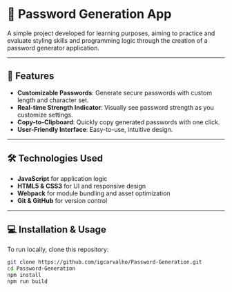 # 🔐 Password Generation App

A simple project developed for learning purposes, aiming to practice and evaluate styling skills and programming logic through the creation of a password generator application.

---

## 🚀 Features

- **Customizable Passwords**: Generate secure passwords with custom length and character set.
- **Real-time Strength Indicator**: Visually see password strength as you customize settings.
- **Copy-to-Clipboard**: Quickly copy generated passwords with one click.
- **User-Friendly Interface**: Easy-to-use, intuitive design.

---

## 🛠️ Technologies Used

- **JavaScript** for application logic
- **HTML5 & CSS3** for UI and responsive design
- **Webpack** for module bundling and asset optimization
- **Git & GitHub** for version control

---

## 💻 Installation & Usage

To run locally, clone this repository:

```bash
git clone https://github.com/igcarvalho/Password-Generation.git
cd Password-Generation
npm install
npm run build
